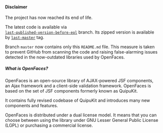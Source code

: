 <h4>Disclaimer</h4>

<p>The project has now reached its end of life.

<p>The latest code is available via <code><a href="https://github.com/TeamDev-Archive/OpenFaces/tree/last-published-version-before-eol">
last-published-version-before-eol</a></code> branch. 
Its zipped version is available by <code><a href="https://github.com/TeamDev-Archive/OpenFaces/archive/refs/tags/last-master.zip">last-master</a></code> tag.

<p>Branch <code>master</code> now contains only this <code>README.md</code> file. 
This measure is taken to prevent GitHub from scanning the code and raising false-alarming issues 
detected in the now-outdated libraries used by OpenFaces.

<h5>What is OpenFaces?</h5>

<p>OpenFaces is an open-source library of AJAX-powered JSF components, an Ajax framework and a client-side
validation framework. OpenFaces is based on the set of JSF components formerly known as QuipuKit. 

<p>It contains fully revised codebase of QuipuKit and introduces many new components and features. 

<p>OpenFaces is distributed under a dual license model. It means that you can choose between using the library under 
GNU Lesser General Public License (LGPL) or purchasing a commercial license.
